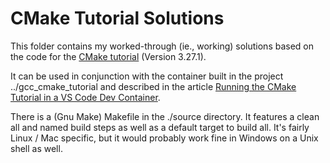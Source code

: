 # CMake Tutorial Solutions

This folder contains my worked-through (ie., working) solutions based on the code for the [CMake tutorial](https://cmake.org/cmake/help/latest/guide/tutorial/index.html) (Version 3.27.1).

It can be used in conjunction with the container built in the project ../gcc_cmake_tutorial and described in the article [Running the CMake Tutorial in a VS Code Dev Container](https://codesolid.com/running-the-cmake-tutorial-in-a-vs-code-dev-container/#htoc-using-vs-code-s-dev-container-extension).

There is a (Gnu Make) Makefile in the ./source directory.  It features a clean all and named build steps as well as a default target to build all.  It's fairly Linux / Mac specific, but it would probably work fine in Windows on a Unix shell as well.